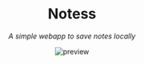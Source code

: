 <h1 align="center">Notess</h1>

<p align="center">
  <i align="center">A simple webapp to save notes locally</i>
</p>

<p align="center">
    <img src="https://github.com/Tretiner/Notess/assets/60657326/aff9819d-b9c5-4552-b6d2-45fc4b96df46" alt="preview"/>
</p>
